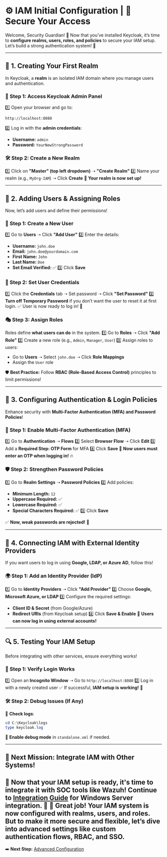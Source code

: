 # ⚙️ IAM Initial Configuration | 🔑 Secure Your Access

Welcome, Security Guardian! 🏰 Now that you’ve installed Keycloak, it’s time to **configure realms, users, roles, and policies** to secure your IAM setup. Let’s build a strong authentication system! 🚀

---

## **🏰 1. Creating Your First Realm**
In Keycloak, a **realm** is an isolated IAM domain where you manage users and authentication.

### **📌 Step 1: Access Keycloak Admin Panel**
1️⃣ Open your browser and go to:
   ```
   http://localhost:8080
   ```
2️⃣ Log in with the **admin credentials**:
   - **Username:** `admin`
   - **Password:** `YourNewStrongPassword`

### **🛠️ Step 2: Create a New Realm**
1️⃣ Click on **"Master" (top left dropdown)** ➝ **"Create Realm"**
2️⃣ Name your realm (e.g., `MyOrg-IAM`) ➝ Click **Create**
🎉 **Your realm is now set up!**

---

## **👥 2. Adding Users & Assigning Roles**
Now, let’s add users and define their permissions!

### **👤 Step 1: Create a New User**
1️⃣ Go to **Users** ➝ Click **"Add User"**
2️⃣ Enter the details:
   - **Username:** `john.doe`
   - **Email:** `john.doe@yourdomain.com`
   - **First Name:** `John`
   - **Last Name:** `Doe`
   - **Set Email Verified:** ✅
3️⃣ Click **Save**

### **🔑 Step 2: Set User Credentials**
1️⃣ Click the **Credentials** tab ➝ Set password ➝ Click **"Set Password"**
2️⃣ **Turn off Temporary Password** if you don’t want the user to reset it at first login.
✅ User is now ready to log in! 🎯

### **🎭 Step 3: Assign Roles**
Roles define **what users can do** in the system.
1️⃣ Go to **Roles** ➝ Click **"Add Role"**
2️⃣ Create a new role (e.g., `Admin`, `Manager`, `User`)
3️⃣ Assign roles to users:
   - Go to **Users** ➝ Select `john.doe` ➝ Click **Role Mappings**
   - Assign the `User` role

🛡️ **Best Practice:** Follow **RBAC (Role-Based Access Control)** principles to limit permissions!

---

## **🔗 3. Configuring Authentication & Login Policies**
Enhance security with **Multi-Factor Authentication (MFA) and Password Policies**!

### **🔐 Step 1: Enable Multi-Factor Authentication (MFA)**
1️⃣ Go to **Authentication** ➝ **Flows**
2️⃣ Select **Browser Flow** ➝ Click **Edit**
3️⃣ Add a **Required Step: OTP Form** for MFA
4️⃣ Click **Save**
📌 **Now users must enter an OTP when logging in!** 🔥

### **🛡️ Step 2: Strengthen Password Policies**
1️⃣ Go to **Realm Settings** ➝ **Password Policies**
2️⃣ Add policies:
   - **Minimum Length:** `12`
   - **Uppercase Required:** ✅
   - **Lowercase Required:** ✅
   - **Special Characters Required:** ✅
3️⃣ Click **Save**

✅ **Now, weak passwords are rejected!** 🎯

---

## **🔌 4. Connecting IAM with External Identity Providers**
If you want users to log in using **Google, LDAP, or Azure AD**, follow this!

### **🌍 Step 1: Add an Identity Provider (IdP)**
1️⃣ Go to **Identity Providers** ➝ Click **"Add Provider"**
2️⃣ Choose **Google, Microsoft Azure, or LDAP**
3️⃣ Configure the required settings:
   - **Client ID & Secret** (from Google/Azure)
   - **Redirect URIs** (from Keycloak setup)
4️⃣ Click **Save & Enable**
🎉 **Users can now log in using external accounts!**

---

## **🔍 5. Testing Your IAM Setup**
Before integrating with other services, ensure everything works!

### **📝 Step 1: Verify Login Works**
1️⃣ Open an **Incognito Window** ➝ Go to `http://localhost:8080`
2️⃣ Log in with a newly created user
✅ If successful, **IAM setup is working!** 🚀

### **🛠️ Step 2: Debug Issues (If Any)**
📌 **Check logs**:
   ```powershell
   cd C:\Keycloak\logs
   type keycloak.log
   ```
📌 **Enable debug mode** in `standalone.xml` if needed.

---

## **🎯 Next Mission: Integrate IAM with Other Systems!**
📌 Now that your IAM setup is ready, it's time to **integrate it with SOC tools like Wazuh**! Continue to **[Integration Guide](windows_server.md)** for Windows Server integration. 🚀
🎉 **Great job! Your IAM system is now configured with realms, users, and roles.** But to make it more secure and flexible, let’s dive into **advanced settings like custom authentication flows, RBAC, and SSO**.
---  

➡️ **Next Step:** [Advanced Configuration](advanced_config.md)


